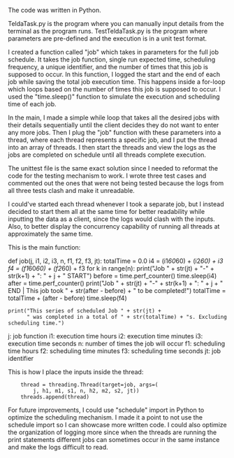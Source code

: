 The code was written in Python.

TeldaTask.py is the program where you can manually input details from the terminal as the program runs.
TestTeldaTask.py is the program where parameters are pre-defined and the execution is in a unit test format.

I created a function called "job" which takes in parameters for the full job schedule. It takes the job function, single run expected time, scheduling frequency, a unique identifier, and the number of times that this job is supposed to occur. In this function, I logged the start and the end of each job while saving the total job execution time. This happens inside a for-loop which loops based on the number of times this job is supposed to occur. I used the "time.sleep()" function to simulate the execution and scheduling time of each job.

In the main, I made a simple while loop that takes all the desired jobs with their details sequentially until the client decides they do not want to enter any more jobs. Then I plug the "job" function with these parameters into a thread, where each thread represents a specific job, and I put the thread into an array of threads. I then start the threads and view the logs as the jobs are completed on schedule until all threads complete execution.

The unittest file is the same exact solution since I needed to reformat the code for the testing mechanism to work. I wrote three test cases and commented out the ones that were not being tested because the logs from all three tests clash and make it unreadable.

I could've started each thread whenever I took a separate job, but I instead decided to start them all at the same time for better readability while inputting the data as a client, since the logs would clash with the inputs. Also, to better display the concurrency capability of running all threads at approximately the same time.

This is the main function:

def job(j, i1, i2, i3, n, f1, f2, f3, jt):
    totalTime = 0.0
    i4 = (i1*60*60) + (i2*60) + i3
    f4 = (f1*60*60) + (f2*60) + f3
    for k in range(n):
        print("Job " + str(jt) + "-" + str(k+1) + ": " + j + " START")
        before = time.perf_counter()
        time.sleep(i4)
        after = time.perf_counter()
        print("Job " + str(jt) + "-" + str(k+1) + ": " + j +
              " END | This job took " + str(after - before) + " to be completed!")
        totalTime = totalTime + (after - before)
        time.sleep(f4)

    print("This series of scheduled Job " + str(jt) +
          " was completed in a total of " + str(totalTime) + "s. Excluding scheduling time.")

j: job function
i1: execution time hours
i2: execution time minutes
i3: execution time seconds
n: number of times the job will occur
f1: scheduling time hours
f2: scheduling time minutes
f3: scheduling time seconds
jt: job identifier

This is how I place the inputs inside the thread:

        thread = threading.Thread(target=job, args=(
            j, h1, m1, s1, n, h2, m2, s2, jt))
        threads.append(thread)

For future improvements, I could use "schedule" import in Python to optimize the scheduling mechanism. I made it a point to not use the schedule import so I can showcase more written code. I could also optimize the organization of logging more since when the threads are running the print statements different jobs can sometimes occur in the same instance and make the logs difficult to read.
